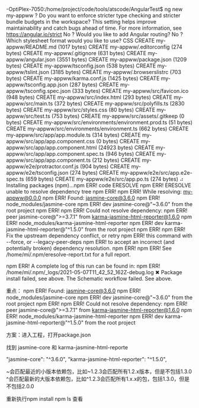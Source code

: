 -OptiPlex-7050:/home/project/code/tools/atscode/AngularTest$ ng new my-appww
? Do you want to enforce stricter type checking and stricter bundle budgets in the workspace?
  This setting helps improve maintainability and catch bugs ahead of time.
  For more information, see https://angular.io/strict No
? Would you like to add Angular routing? No
? Which stylesheet format would you like to use? CSS
CREATE my-appww/README.md (1017 bytes)
CREATE my-appww/.editorconfig (274 bytes)
CREATE my-appww/.gitignore (631 bytes)
CREATE my-appww/angular.json (3551 bytes)
CREATE my-appww/package.json (1209 bytes)
CREATE my-appww/tsconfig.json (538 bytes)
CREATE my-appww/tslint.json (3185 bytes)
CREATE my-appww/.browserslistrc (703 bytes)
CREATE my-appww/karma.conf.js (1425 bytes)
CREATE my-appww/tsconfig.app.json (287 bytes)
CREATE my-appww/tsconfig.spec.json (333 bytes)
CREATE my-appww/src/favicon.ico (948 bytes)
CREATE my-appww/src/index.html (293 bytes)
CREATE my-appww/src/main.ts (372 bytes)
CREATE my-appww/src/polyfills.ts (2830 bytes)
CREATE my-appww/src/styles.css (80 bytes)
CREATE my-appww/src/test.ts (753 bytes)
CREATE my-appww/src/assets/.gitkeep (0 bytes)
CREATE my-appww/src/environments/environment.prod.ts (51 bytes)
CREATE my-appww/src/environments/environment.ts (662 bytes)
CREATE my-appww/src/app/app.module.ts (314 bytes)
CREATE my-appww/src/app/app.component.css (0 bytes)
CREATE my-appww/src/app/app.component.html (24923 bytes)
CREATE my-appww/src/app/app.component.spec.ts (946 bytes)
CREATE my-appww/src/app/app.component.ts (212 bytes)
CREATE my-appww/e2e/protractor.conf.js (904 bytes)
CREATE my-appww/e2e/tsconfig.json (274 bytes)
CREATE my-appww/e2e/src/app.e2e-spec.ts (659 bytes)
CREATE my-appww/e2e/src/app.po.ts (274 bytes)
⠴ Installing packages (npm)...npm ERR! code ERESOLVE
npm ERR! ERESOLVE unable to resolve dependency tree
npm ERR! 
npm ERR! While resolving: my-appww@0.0.0
npm ERR! Found: jasmine-core@3.6.0
npm ERR! node_modules/jasmine-core
npm ERR!   dev jasmine-core@"~3.6.0" from the root project
npm ERR! 
npm ERR! Could not resolve dependency:
npm ERR! peer jasmine-core@">=3.7.1" from karma-jasmine-html-reporter@1.6.0
npm ERR! node_modules/karma-jasmine-html-reporter
npm ERR!   dev karma-jasmine-html-reporter@"^1.5.0" from the root project
npm ERR! 
npm ERR! Fix the upstream dependency conflict, or retry
npm ERR! this command with --force, or --legacy-peer-deps
npm ERR! to accept an incorrect (and potentially broken) dependency resolution.
npm ERR! 
npm ERR! See /home/mi/.npm/eresolve-report.txt for a full report.

npm ERR! A complete log of this run can be found in:
npm ERR!     /home/mi/.npm/_logs/2021-05-07T11_42_52_162Z-debug.log
✖ Package install failed, see above.
The Schematic workflow failed. See above.


重点：
npm ERR! Found: jasmine-core@3.6.0
npm ERR! node_modules/jasmine-core
npm ERR!   dev jasmine-core@"~3.6.0" from the root project
npm ERR! 
npm ERR! Could not resolve dependency:
npm ERR! peer jasmine-core@">=3.7.1" from karma-jasmine-html-reporter@1.6.0
npm ERR! node_modules/karma-jasmine-html-reporter
npm ERR!   dev karma-jasmine-html-reporter@"^1.5.0" from the root project


方案：进入工程，打开package.json

找到 jasmine-core 和 karma-jasmine-html-reporte

 "jasmine-core": "^3.6.0",
   "karma-jasmine-html-reporter": "^1.5.0",
   
 ~会匹配最近的小版本依赖包，比如~1.2.3会匹配所有1.2.x版本，但是不包括1.3.0
^会匹配最新的大版本依赖包，比如^1.2.3会匹配所有1.x.x的包，包括1.3.0，但是不包括2.0.0

重新执行npm install
npm ls 查看




